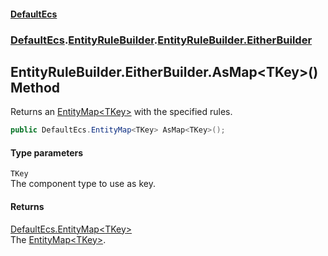 #### [DefaultEcs](./index.md 'index')
### [DefaultEcs](./DefaultEcs.md 'DefaultEcs').[EntityRuleBuilder](./DefaultEcs-EntityRuleBuilder.md 'DefaultEcs.EntityRuleBuilder').[EntityRuleBuilder.EitherBuilder](./DefaultEcs-EntityRuleBuilder-EitherBuilder.md 'DefaultEcs.EntityRuleBuilder.EitherBuilder')
## EntityRuleBuilder.EitherBuilder.AsMap&lt;TKey&gt;() Method
Returns an [EntityMap&lt;TKey&gt;](./DefaultEcs-EntityMap-TKey-.md 'DefaultEcs.EntityMap&lt;TKey&gt;') with the specified rules.  
```csharp
public DefaultEcs.EntityMap<TKey> AsMap<TKey>();
```
#### Type parameters
<a name='DefaultEcs-EntityRuleBuilder-EitherBuilder-AsMap-TKey-()-TKey'></a>
`TKey`  
The component type to use as key.  
  
#### Returns
[DefaultEcs.EntityMap&lt;](./DefaultEcs-EntityMap-TKey-.md 'DefaultEcs.EntityMap&lt;TKey&gt;')[TKey](#DefaultEcs-EntityRuleBuilder-EitherBuilder-AsMap-TKey-()-TKey 'DefaultEcs.EntityRuleBuilder.EitherBuilder.AsMap&lt;TKey&gt;().TKey')[&gt;](./DefaultEcs-EntityMap-TKey-.md 'DefaultEcs.EntityMap&lt;TKey&gt;')  
The [EntityMap&lt;TKey&gt;](./DefaultEcs-EntityMap-TKey-.md 'DefaultEcs.EntityMap&lt;TKey&gt;').  

